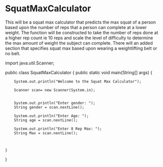 # SquatMaxCalculator
This will be a squat max calculator that predicts the max squat of a person based upon the number of reps that a person can complete at a lower weight. The function will be constructed to take the number of reps done at a higher rep count ie 10 reps and scale the level of difficulty to determine the max amount of weight the subject can complete. There will an added section that specifies squat max based upon wearing a weightlifting belt or no belt. 

import java.util.Scanner;

public class SquatMaxCalculator {
	public static void main(String[] args)
	{
		
		System.out.println("Welcome to the Squat Max Calculator");
		
		Scanner scan= new Scanner(System.in); 
		
		
		System.out.println("Enter gender: ");	
		String gender = scan.nextLine();
		
		System.out.println("Enter Age: ");	
		String age = scan.nextLine();
		
		System.out.println("Enter 8 Rep Max: ");	
		String Max = scan.nextLine();


			
	}
}
